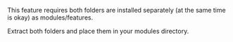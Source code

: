 This feature requires both folders are installed separately (at the same time is okay) as modules/features.

Extract both folders and place them in your modules directory.